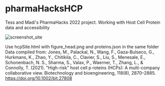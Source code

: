 # pharmaHacksHCP
Tess and Madi's PharmaHacks 2022 project. Working with Host Cell Protein data and accessibility 

![screenshot_site](https://user-images.githubusercontent.com/33359970/160263964-67300a7e-b5cb-4402-a26c-f22342ca70e0.png)


Use hcpSite.html with figure_head.png and proteins.json in the same folder
Data compiled from: 
Jones, M., Palackal, N., Wang, F., Gaza-Bulseco, G., Hurkmans, 
	K., Zhao, Y., Chitikila, C., Clavier, S., Liu, S., Menesale, E., 	Schonenbach, N. S., Sharma, S., Valax, P., Waerner, T., 	Zhang, L., & Connolly, T. (2021). "High-risk" host cell p	roteins (HCPs): A multi-company collaborative view. 	Biotechnology and bioengineering, 118(8), 2870–2885. 	https://doi.org/10.1002/bit.27808
